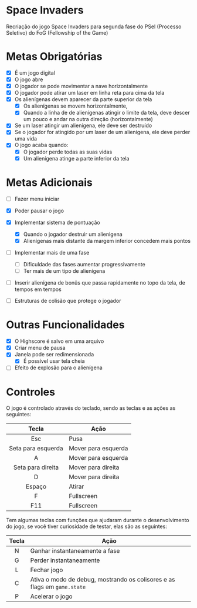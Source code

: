 # Space Invaders

Recriação do jogo Space Invaders para segunda fase do PSel (Processo Seletivo)
do FoG (Fellowship of the Game)

# Metas Obrigatórias
- [X] É um jogo digital
- [X] O jogo abre
- [X] O jogador se pode movimentar a nave horizontalmente
- [X] O jogador pode atirar um laser em linha reta para cima da tela
- [X] Os alienígenas devem aparecer da parte superior da tela
    - [X] Os alienígenas se movem horizontalmente,
    - [X] Quando a linha de de alienígenas atingir o limite da tela,
          deve descer um pouco e andar na outra direção (horizontalmente)
- [X] Se um laser atingir um alienígena, ele deve ser destruído
- [X] Se o jogador for atingido por um laser de um alienígena,
    ele deve perder uma vida
- [X] O jogo acaba quando:
    - [X] O jogador perde todas as suas vidas
    - [X] Um alienígena atinge a parte inferior da tela

# Metas Adicionais
- [ ] Fazer menu iniciar
- [X] Poder pausar o jogo
- [X] Implementar sistema de pontuação
    - [X] Quando o jogador destruir um alienigena
    - [X] Alienígenas mais distante da margem inferior concedem mais pontos
- [ ] Implementar mais de uma fase
    - [ ] Dificuldade das fases aumentar progressivamente
    - [ ] Ter mais de um tipo de alienígena
- [ ] Inserir alienígena de bonûs que passa rapidamente no topo da tela,
      de tempos em tempos
- [ ] Estruturas de colisão que protege o jogador


# Outras Funcionalidades
- [X] O Highscore é salvo em uma arquivo
- [X] Criar menu de pausa
- [X] Janela pode ser redimensionada
    - [X] É possível usar tela cheia
- [ ] Efeito de explosão para o alienígena

# Controles
O jogo é controlado através do teclado,
sendo as teclas e as ações as seguintes:

| Tecla              | Ação                |
|:------------------:|---------------------|
| Esc                | Pusa                |
| Seta para esquerda | Mover para esquerda |
| A                  | Mover para esquerda |
| Seta para direita  | Mover para direita  |
| D                  | Mover para direita  |
| Espaço             | Atirar              |
| F                  | Fullscreen          |
| F11                | Fullscreen          |

Tem algumas teclas com funções que ajudaram durante o desenvolvimento do jogo,
se você tiver curiosidade de testar, elas são as seguintes:

| Tecla | Ação                                                                     |
|:-----:|--------------------------------------------------------------------------|
| N     | Ganhar instantaneamente a fase                                           |
| G     | Perder instantaneamente                                                  |
| L     | Fechar jogo                                                              |
| C     | Ativa o modo de debug, mostrando os colisores e as flags em `game.state` |
| P     | Acelerar o jogo                                                          |

